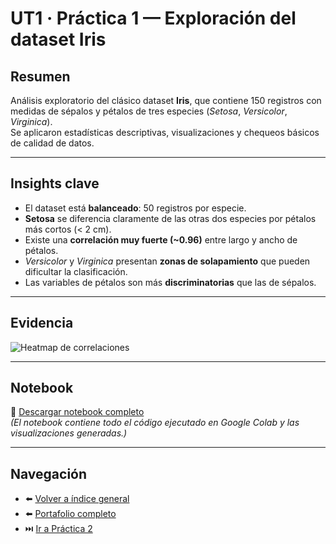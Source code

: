 # UT1 · Práctica 1 — Exploración del dataset Iris

## Resumen
Análisis exploratorio del clásico dataset **Iris**, que contiene 150 registros con medidas de sépalos y pétalos de tres especies (*Setosa*, *Versicolor*, *Virginica*).  
Se aplicaron estadísticas descriptivas, visualizaciones y chequeos básicos de calidad de datos.

---

## Insights clave
- El dataset está **balanceado**: 50 registros por especie.  
- **Setosa** se diferencia claramente de las otras dos especies por pétalos más cortos (< 2 cm).  
- Existe una **correlación muy fuerte (~0.96)** entre largo y ancho de pétalos.  
- *Versicolor* y *Virginica* presentan **zonas de solapamiento** que pueden dificultar la clasificación.  
- Las variables de pétalos son más **discriminatorias** que las de sépalos.  

---

## Evidencia
![Heatmap de correlaciones](../../UT1/practica1/graficos/heatmap.png)  

---

## Notebook
📂 [Descargar notebook completo](Practica_1_Agustina_Esquibel.ipynb)  
*(El notebook contiene todo el código ejecutado en Google Colab y las visualizaciones generadas.)*

---

## Navegación
- ⬅️ [Volver a índice general](../../docs/index.md)  
- ⬅️ [Portafolio completo](../../docs/portfolio/index.md)  
- ⏭️ [Ir a Práctica 2](../practica2/README.md)
